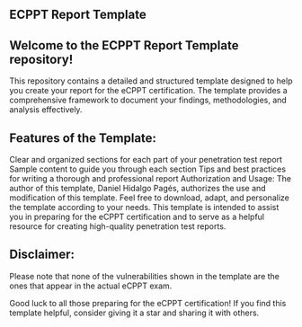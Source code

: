 ## ECPPT Report Template

## Welcome to the ECPPT Report Template repository!

This repository contains a detailed and structured template designed to help you create your report for the eCPPT certification. The template provides a comprehensive framework to document your findings, methodologies, and analysis effectively.

## Features of the Template:

Clear and organized sections for each part of your penetration test report
Sample content to guide you through each section
Tips and best practices for writing a thorough and professional report
Authorization and Usage:
The author of this template, Daniel Hidalgo Pagés, authorizes the use and modification of this template. Feel free to download, adapt, and personalize the template according to your needs. This template is intended to assist you in preparing for the eCPPT certification and to serve as a helpful resource for creating high-quality penetration test reports.

## Disclaimer:
Please note that none of the vulnerabilities shown in the template are the ones that appear in the actual eCPPT exam.

Good luck to all those preparing for the eCPPT certification! If you find this template helpful, consider giving it a star and sharing it with others.
